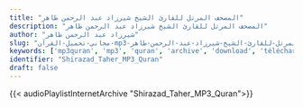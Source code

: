 ```yaml
---
title: "المصحف المرتل للقارئ الشيخ شيرزاد عبد الرحمن طاهر"
description: "المصحف المرتل للقارئ الشيخ شيرزاد عبد الرحمن طاهر"
author: "شيرزاد عبد الرحمن طاهر"
slug: "مجاني-تحميل-القرآن-mp3-المصحف-المرتل-للقارئ-الشيخ-شيرزاد-عبد-الرحمن-طاهر"
keywords: ['mp3quran', 'mp3', 'quran', 'archive', 'download', 'télécharger', 'coran', 'islam', 'Shirazad', 'Taher', 'chirazad', 'tahar', 'shirazed', 'tahir', 'chirazed', 'شيرزاد', 'عبد', 'الرحمن', 'طاهر', 'قرآن', 'مصحف', 'مرتل', 'مجود', 'القرآن', 'الكريم', 'المصحف', 'المرتل', 'المجود', 'إسلام', 'تحميل']
identifier: "Shirazad_Taher_MP3_Quran"
draft: false
---
```


{{< audioPlaylistInternetArchive "Shirazad_Taher_MP3_Quran">}}
